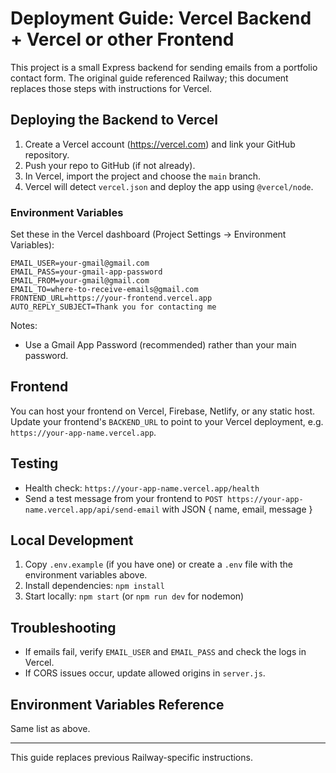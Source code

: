 # Deployment Guide: Vercel Backend + Vercel or other Frontend

This project is a small Express backend for sending emails from a portfolio contact form. The original guide referenced Railway; this document replaces those steps with instructions for Vercel.

## Deploying the Backend to Vercel

1. Create a Vercel account (https://vercel.com) and link your GitHub repository.
2. Push your repo to GitHub (if not already).
3. In Vercel, import the project and choose the `main` branch.
4. Vercel will detect `vercel.json` and deploy the app using `@vercel/node`.

### Environment Variables

Set these in the Vercel dashboard (Project Settings → Environment Variables):

```
EMAIL_USER=your-gmail@gmail.com
EMAIL_PASS=your-gmail-app-password
EMAIL_FROM=your-gmail@gmail.com
EMAIL_TO=where-to-receive-emails@gmail.com
FRONTEND_URL=https://your-frontend.vercel.app
AUTO_REPLY_SUBJECT=Thank you for contacting me
```

Notes:
- Use a Gmail App Password (recommended) rather than your main password.

## Frontend

You can host your frontend on Vercel, Firebase, Netlify, or any static host. Update your frontend's `BACKEND_URL` to point to your Vercel deployment, e.g. `https://your-app-name.vercel.app`.

## Testing

- Health check: `https://your-app-name.vercel.app/health`
- Send a test message from your frontend to `POST https://your-app-name.vercel.app/api/send-email` with JSON { name, email, message }

## Local Development

1. Copy `.env.example` (if you have one) or create a `.env` file with the environment variables above.
2. Install dependencies: `npm install`
3. Start locally: `npm start` (or `npm run dev` for nodemon)

## Troubleshooting

- If emails fail, verify `EMAIL_USER` and `EMAIL_PASS` and check the logs in Vercel.
- If CORS issues occur, update allowed origins in `server.js`.

## Environment Variables Reference

Same list as above.

---

This guide replaces previous Railway-specific instructions.